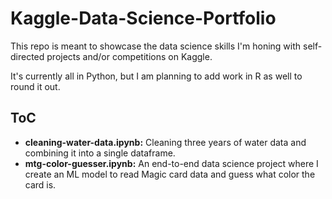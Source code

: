 # Kaggle-Data-Science-Portfolio
This repo is meant to showcase the data science skills I'm honing with self-directed projects and/or competitions on Kaggle.

It's currently all in Python, but I am planning to add work in R as well to round it out.

## ToC
* **cleaning-water-data.ipynb:** Cleaning three years of water data and combining it into a single dataframe.
* **mtg-color-guesser.ipynb:** An end-to-end data science project where I create an ML model to read Magic card data and guess what color the card is.
